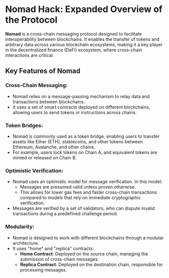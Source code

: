 # Nomad Hack: Expanded Overview of the Protocol

**Nomad** is a cross-chain messaging protocol designed to facilitate interoperability between blockchains. It enables the transfer of tokens and arbitrary data across various blockchain ecosystems, making it a key player in the decentralized finance (DeFi) ecosystem, where cross-chain interactions are critical.

## Key Features of Nomad

### Cross-Chain Messaging:
- Nomad relies on a message-passing mechanism to relay data and transactions between blockchains.
- It uses a set of smart contracts deployed on different blockchains, allowing users to send tokens or instructions across chains.

### Token Bridges:
- Nomad is commonly used as a token bridge, enabling users to transfer assets like Ether (ETH), stablecoins, and other tokens between Ethereum, Avalanche, and other chains.
- For example, users lock tokens on Chain A, and equivalent tokens are minted or released on Chain B.

### Optimistic Verification:
- Nomad uses an optimistic model for message verification. In this model:
  - Messages are presumed valid unless proven otherwise.
  - This allows for lower gas fees and faster cross-chain transactions compared to models that rely on immediate cryptographic verification.
- Messages are verified by a set of validators, who can dispute invalid transactions during a predefined challenge period.

### Modularity:
- Nomad is designed to work with different blockchains through a modular architecture.
- It uses "home" and "replica" contracts:
  - **Home Contract**: Deployed on the source chain, managing the submission of cross-chain messages.
  - **Replica Contract**: Deployed on the destination chain, responsible for processing messages.

